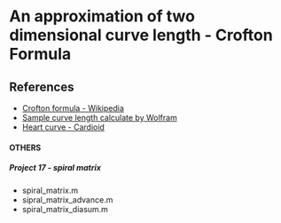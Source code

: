 # An approximation of two dimensional curve length - Crofton Formula
## References
* [Crofton formula - Wikipedia](https://en.wikipedia.org/wiki/Crofton_formula)
* [Sample curve length calculate by Wolfram](https://www.wolframalpha.com/input/?i=integrate+sqrt%28%2848*%28sin%28t%29%29%5E2*cos%28t%29%29%5E2+%2B+%28-13sin%28t%29+%2B+10sin%282t%29+%2B+6sin%283t%29+%2B+4sin%284t%29%29%5E2%29+dt+from+t%3D0+to+2*pi)
* [Heart curve - Cardioid](https://mathworld.wolfram.com/HeartCurve.html)

#### OTHERS
##### Project 17 - spiral matrix
* spiral_matrix.m
* sipral_matrix_advance.m
* spiral_matrix_diasum.m
